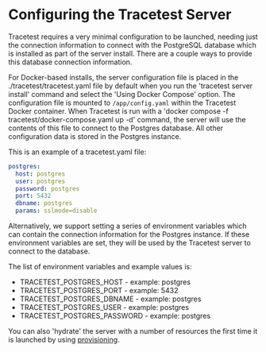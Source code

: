 # Configuring the Tracetest Server

Tracetest requires a very minimal configuration to be launched, needing just the connection information to connect with the PostgreSQL database which is installed as part of the server install. There are a couple ways to provide this database connection information.

For Docker-based installs, the server configuration file is placed in the ./tracetest/tracetest.yaml file by default when you run the 'tracetest server install' command and select the 'Using Docker Compose' option. The configuration file is mounted to `/app/config.yaml` within the Tracetest Docker container. When Tracetest is run with a 'docker compose -f tracetest/docker-compose.yaml  up -d' command, the server will use the contents of this file to connect to the Postgres database. All other configuration data is stored in the Postgres instance.

This is an example of a tracetest.yaml file:

```yaml
postgres:
  host: postgres
  user: postgres
  password: postgres
  port: 5432
  dbname: postgres
  params: sslmode=disable
```

Alternatively, we support setting a series of environment variables which can contain the connection information for the Postgres instance. If these environment variables are set, they will be used by the Tracetest server to connect to the database.

The list of environment variables and example values is:
- TRACETEST_POSTGRES_HOST - example: postgres
- TRACETEST_POSTGRES_PORT - example: 5432
- TRACETEST_POSTGRES_DBNAME - example: postgres
- TRACETEST_POSTGRES_USER - example: postgres
- TRACETEST_POSTGRES_PASSWORD - example: postgres

You can also 'hydrate' the server with a number of resources the first time it is launched by using [provisioning](./provisioning).

